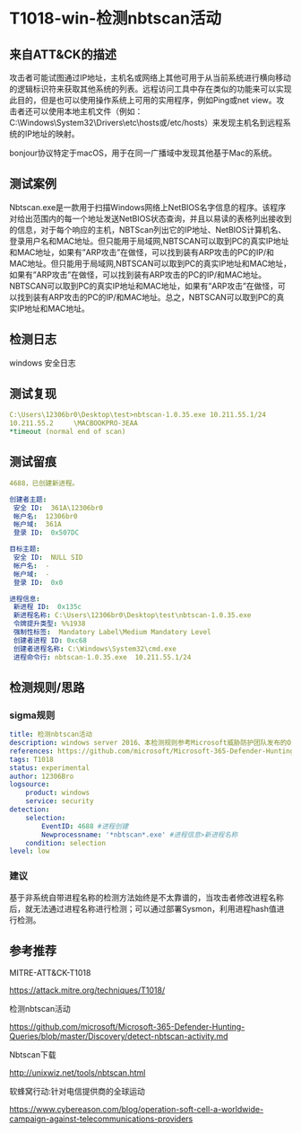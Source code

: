 # T1018-win-检测nbtscan活动

## 来自ATT&CK的描述

攻击者可能试图通过IP地址，主机名或网络上其他可用于从当前系统进行横向移动的逻辑标识符来获取其他系统的列表。远程访问工具中存在类似的功能来可以实现此目的，但是也可以使用操作系统上可用的实用程序，例如Ping或net view。攻击者还可以使用本地主机文件（例如：C:\Windows\System32\Drivers\etc\hosts或/etc/hosts）来发现主机名到远程系统的IP地址的映射。

bonjour协议特定于macOS，用于在同一广播域中发现其他基于Mac的系统。

## 测试案例

Nbtscan.exe是一款用于扫描Windows网络上NetBIOS名字信息的程序。该程序对给出范围内的每一个地址发送NetBIOS状态查询，并且以易读的表格列出接收到的信息，对于每个响应的主机，NBTScan列出它的IP地址、NetBIOS计算机名、登录用户名和MAC地址。但只能用于局域网,NBTSCAN可以取到PC的真实IP地址和MAC地址，如果有”ARP攻击”在做怪，可以找到装有ARP攻击的PC的IP/和MAC地址。但只能用于局域网,NBTSCAN可以取到PC的真实IP地址和MAC地址，如果有”ARP攻击”在做怪，可以找到装有ARP攻击的PC的IP/和MAC地址。NBTSCAN可以取到PC的真实IP地址和MAC地址，如果有”ARP攻击”在做怪，可以找到装有ARP攻击的PC的IP/和MAC地址。总之，NBTSCAN可以取到PC的真实IP地址和MAC地址。

## 检测日志

windows 安全日志

## 测试复现

```yml
C:\Users\12306br0\Desktop\test>nbtscan-1.0.35.exe 10.211.55.1/24
10.211.55.2     \MACBOOKPRO-3EAA
*timeout (normal end of scan)
```

## 测试留痕

```yml
4688，已创建新进程。

创建者主题:
 安全 ID:  361A\12306br0
 帐户名:  12306br0
 帐户域:  361A
 登录 ID:  0x507DC

目标主题:
 安全 ID:  NULL SID
 帐户名:  -
 帐户域:  -
 登录 ID:  0x0

进程信息:
 新进程 ID:  0x135c
 新进程名称: C:\Users\12306br0\Desktop\test\nbtscan-1.0.35.exe
 令牌提升类型: %%1938
 强制性标签:  Mandatory Label\Medium Mandatory Level
 创建者进程 ID: 0xc68
 创建者进程名称: C:\Windows\System32\cmd.exe
 进程命令行: nbtscan-1.0.35.exe  10.211.55.1/24
```

## 检测规则/思路

### sigma规则

```yml
title: 检测nbtscan活动
description: windows server 2016、本检测规则参考Microsoft威胁防护团队发布的Operation Soft Cell威胁分析报告，Soft Cell行动是一系列针对全球电信提供商的用户呼叫日志的运动。这些攻击最早可以追溯到2012年。nbtscan.exe是一种合法的MS-DOS命令行工具，用于发现本地或远程TCP/IP网络上的任何NETBIOS名称服务器。
references: https://github.com/microsoft/Microsoft-365-Defender-Hunting-Queries/blob/master/Discovery/detect-nbtscan-activity.md
tags: T1018
status: experimental
author: 12306Bro
logsource:
    product: windows
    service: security
detection:
    selection:
        EventID: 4688 #进程创建
        Newprocessname: '*nbtscan*.exe' #进程信息>新进程名称
    condition: selection
level: low
```

### 建议

基于非系统自带进程名称的检测方法始终是不太靠谱的，当攻击者修改进程名称后，就无法通过进程名称进行检测；可以通过部署Sysmon，利用进程hash值进行检测。

## 参考推荐

MITRE-ATT&CK-T1018

<https://attack.mitre.org/techniques/T1018/>

检测nbtscan活动

<https://github.com/microsoft/Microsoft-365-Defender-Hunting-Queries/blob/master/Discovery/detect-nbtscan-activity.md>

Nbtscan下载

<http://unixwiz.net/tools/nbtscan.html>

软蜂窝行动:针对电信提供商的全球运动

<https://www.cybereason.com/blog/operation-soft-cell-a-worldwide-campaign-against-telecommunications-providers>
